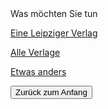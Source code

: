 <link rel="stylesheet" href="/Buchstadt-Leipzig/css/style.css">
<style>
.bgimg {
  background-image: url("https://www.druckkunst-museum.de/assets/images/8/kleukens-initialen_titel-eba63503.jpg");
}
</style>

<div class="bgimg">
  <div class="question">
  <span class="border">Was möchten Sie tun</span>
  </div>
  <div class="choices">
  <p><a href="z_rm.html" class="button border">Eine Leipziger Verlag</a></p>
  <p><a href="z_lb.html" class="button border">Alle Verlage</a></p>
  <p><a href="z_sh.html" class="button border">Etwas anders</a></p>
  </div>
</div>

<button type="button" onclick="history.back();">Zurück zum Anfang</button>
